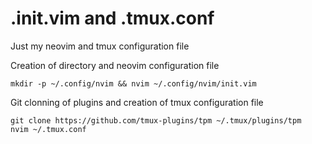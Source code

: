 # .init.vim and .tmux.conf

Just my neovim and tmux configuration file

Creation of directory and neovim configuration file  
```
mkdir -p ~/.config/nvim && nvim ~/.config/nvim/init.vim
```

Git clonning of plugins and creation of tmux configuration file  
```
git clone https://github.com/tmux-plugins/tpm ~/.tmux/plugins/tpm
nvim ~/.tmux.conf
```
